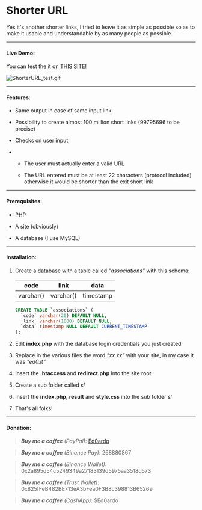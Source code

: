 # Shorter URL

Yes it's another shorter links, I tried to leave it as simple as possible so as to make it usable and understandable by as many people as possible.



---



#### Live Demo:

You can test the it on [THIS SITE](https://ed0.it/sl)!

![ShorterURL_test.gif](C:\Users\Edoardo\Downloads\ShorterURL_test.gif)

---



#### Features:

- Same output in case of same input link

- Possibility to create almost 100 million short links (99795696 to be precise)

- Checks on user input:

- - The user must actually enter a valid URL
  
  - The URL entered must be at least 22 characters (protocol included) otherwise it would be shorter than the exit short link



---



#### Prerequisites:

- PHP

- A site (obviously)

- A database (I use MySQL)



---



#### Installation:

1. Create a database with a table called *"associations"* with this schema:
   
   | code      | link      | data      |
   | --------- | --------- |:---------:|
   | varchar() | varchar() | timestamp |
   
   ```sql
   CREATE TABLE `associations` (
     `code` varchar(20) DEFAULT NULL,
     `link` varchar(1000) DEFAULT NULL,
     `data` timestamp NULL DEFAULT CURRENT_TIMESTAMP
   );
   ```

2. Edit **index.php** with the database login credentials you just created

3. Replace in the various files the word *"xx.xx"* with your site, in my case it was *"ed0.it"*

4. Insert the **.htaccess** and **redirect.php** into the site root

5. Create a sub folder called *sl*

6. Insert the **index.php**, **result** and **style.css** into the sub folder *sl*

7. That's all folks!



---



#### Donation:

> ***Buy me a coffee*** *(PayPal)*:    [Ed0ardo](https:///paypal.me/ed0ardo)

> ***Buy me a coffee*** *(Binance Pay)*:    268880867

> ***Buy me a coffee*** *(Binance Wallet)*:    0x2a895d54c5249349a27183139d5975aa3518d573

> ***Buy me a coffee*** *(Trust Wallet)*:    0x825fFeB482BE713eA3bFea0F3B8c398813B65269

> ***Buy me a coffee*** *(CashApp)*:    $Ed0ardo


